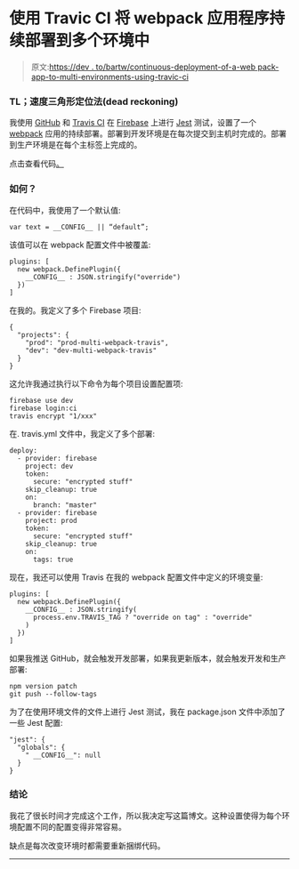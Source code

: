 # 使用 Travic CI 将 webpack 应用程序持续部署到多个环境中

> 原文:[https://dev . to/bartw/continuous-deployment-of-a-web pack-app-to-multi-environments-using-travic-ci](https://dev.to/bartw/continuous-deployment-of-a-webpack-app-to-multiple-environments-using-travic-ci)

### TL；速度三角形定位法(dead reckoning)

我使用 [GitHub](https://github.com/) 和 [Travis CI](https://travis-ci.org/) 在 [Firebase](https://firebase.google.com/) 上进行 [Jest](https://facebook.github.io/jest/) 测试，设置了一个 [webpack](https://webpack.github.io/) 应用的持续部署。部署到开发环境是在每次提交到主机时完成的。部署到生产环境是在每个主标签上完成的。

点击查看代码[。](https://github.com/bartw/multi_env_webpack_travis_app)

### [](#how-to)如何？

在代码中，我使用了一个默认值:

```
var text = __CONFIG__ || “default”; 
```

该值可以在 webpack 配置文件中被覆盖:

```
plugins: [
  new webpack.DefinePlugin({ 
    __CONFIG__ : JSON.stringify("override")
  })
] 
```

在我的。我定义了多个 Firebase 项目:

```
{
  "projects": {
    "prod": "prod-multi-webpack-travis",
    "dev": "dev-multi-webpack-travis"
  }
} 
```

这允许我通过执行以下命令为每个项目设置配置项:

```
firebase use dev
firebase login:ci
travis encrypt "1/xxx" 
```

在. travis.yml 文件中，我定义了多个部署:

```
deploy:
  - provider: firebase
    project: dev
    token:
      secure: "encrypted stuff"
    skip_cleanup: true
    on:
      branch: "master"
  - provider: firebase
    project: prod
    token:
      secure: "encrypted stuff"
    skip_cleanup: true
    on:
      tags: true 
```

现在，我还可以使用 Travis 在我的 webpack 配置文件中定义的环境变量:

```
plugins: [
  new webpack.DefinePlugin({ 
    __CONFIG__ : JSON.stringify(
      process.env.TRAVIS_TAG ? "override on tag" : "override"
    )
  })
] 
```

如果我推送 GitHub，就会触发开发部署，如果我更新版本，就会触发开发和生产部署:

```
npm version patch
git push --follow-tags 
```

为了在使用环境文件的文件上进行 Jest 测试，我在 package.json 文件中添加了一些 Jest 配置:

```
"jest": {
  "globals": {
    " __CONFIG__": null
  }
} 
```

### [](#conclusion)结论

我花了很长时间才完成这个工作，所以我决定写这篇博文。这种设置使得为每个环境配置不同的配置变得非常容易。

缺点是每次改变环境时都需要重新捆绑代码。

* * *